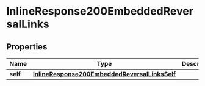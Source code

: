 
# InlineResponse200EmbeddedReversalLinks

## Properties
Name | Type | Description | Notes
------------ | ------------- | ------------- | -------------
**self** | [**InlineResponse200EmbeddedReversalLinksSelf**](InlineResponse200EmbeddedReversalLinksSelf.md) |  |  [optional]



